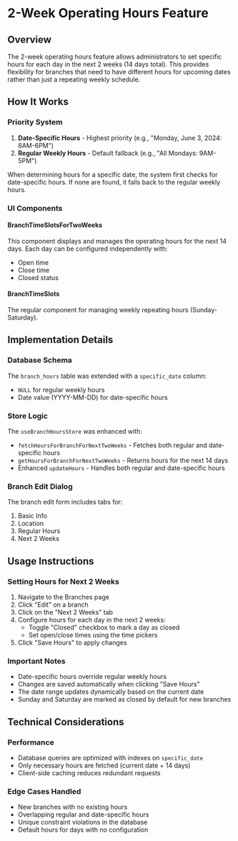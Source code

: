 # 2-Week Operating Hours Feature

## Overview
The 2-week operating hours feature allows administrators to set specific hours for each day in the next 2 weeks (14 days total). This provides flexibility for branches that need to have different hours for upcoming dates rather than just a repeating weekly schedule.

## How It Works

### Priority System
1. **Date-Specific Hours** - Highest priority (e.g., "Monday, June 3, 2024: 8AM-6PM")
2. **Regular Weekly Hours** - Default fallback (e.g., "All Mondays: 9AM-5PM")

When determining hours for a specific date, the system first checks for date-specific hours. If none are found, it falls back to the regular weekly hours.

### UI Components

#### BranchTimeSlotsForTwoWeeks
This component displays and manages the operating hours for the next 14 days. Each day can be configured independently with:
- Open time
- Close time
- Closed status

#### BranchTimeSlots
The regular component for managing weekly repeating hours (Sunday-Saturday).

## Implementation Details

### Database Schema
The `branch_hours` table was extended with a `specific_date` column:
- `NULL` for regular weekly hours
- Date value (YYYY-MM-DD) for date-specific hours

### Store Logic
The `useBranchHoursStore` was enhanced with:
- `fetchHoursForBranchForNextTwoWeeks` - Fetches both regular and date-specific hours
- `getHoursForBranchForNextTwoWeeks` - Returns hours for the next 14 days
- Enhanced `updateHours` - Handles both regular and date-specific hours

### Branch Edit Dialog
The branch edit form includes tabs for:
1. Basic Info
2. Location
3. Regular Hours
4. Next 2 Weeks

## Usage Instructions

### Setting Hours for Next 2 Weeks
1. Navigate to the Branches page
2. Click "Edit" on a branch
3. Click on the "Next 2 Weeks" tab
4. Configure hours for each day in the next 2 weeks:
   - Toggle "Closed" checkbox to mark a day as closed
   - Set open/close times using the time pickers
5. Click "Save Hours" to apply changes

### Important Notes
- Date-specific hours override regular weekly hours
- Changes are saved automatically when clicking "Save Hours"
- The date range updates dynamically based on the current date
- Sunday and Saturday are marked as closed by default for new branches

## Technical Considerations

### Performance
- Database queries are optimized with indexes on `specific_date`
- Only necessary hours are fetched (current date + 14 days)
- Client-side caching reduces redundant requests

### Edge Cases Handled
- New branches with no existing hours
- Overlapping regular and date-specific hours
- Unique constraint violations in the database
- Default hours for days with no configuration